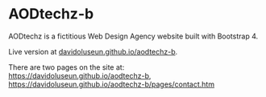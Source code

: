 # AODtechz-b

AODtechz is a fictitious Web Design Agency website built with Bootstrap 4.

Live version at [davidoluseun.github.io/aodtechz-b](https://davidoluseun.github.io/aodtechz-b).

There are two pages on the site at:
https://davidoluseun.github.io/aodtechz-b,
https://davidoluseun.github.io/aodtechz-b/pages/contact.htm
